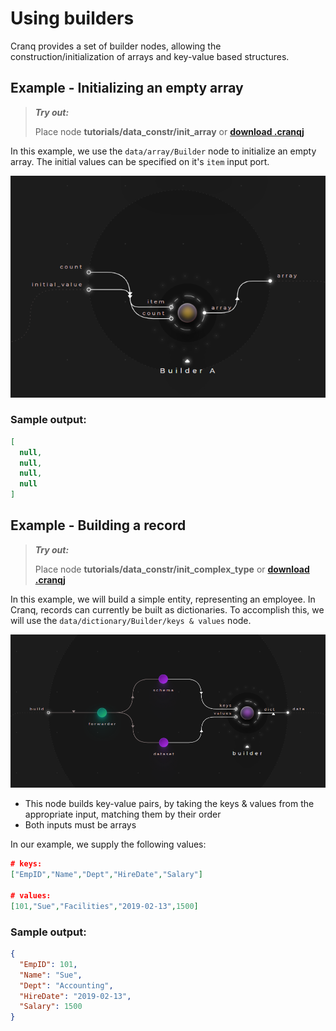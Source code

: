 # Using builders

Cranq provides a set of builder nodes, allowing the construction/initialization of arrays and key-value based structures.

## Example - Initializing an empty array

> **_Try out:_**
>
> Place node **tutorials/data_constr/init_array** or **[download .cranqj](cranqj/data_constr_init_array.cranqj)** 

In this example, we use the ```data/array/Builder``` node to initialize an empty array. The initial values can be specified on it's ```item``` input port.

![](images/2021-07-15-12-38-16.png)

### Sample output:

```json
[
  null,
  null,
  null,
  null
]
```

## Example - Building a record

> **_Try out:_**
>
> Place node **tutorials/data_constr/init_complex_type** or **[download .cranqj](cranqj/data_constr_init_complex_type.cranqj)** 

In this example, we will build a simple entity, representing an employee. 
In Cranq, records can currently be built as dictionaries.
To accomplish this, we will use the ```data/dictionary/Builder/keys & values``` node.

![](images/2021-07-15-12-47-30.png)

- This node builds key-value pairs, by taking the keys & values from the appropriate input, matching them by their order
- Both inputs must be arrays

In our example, we supply the following values:

```json
# keys:
["EmpID","Name","Dept","HireDate","Salary"]

# values:
[101,"Sue","Facilities","2019-02-13",1500]
```

### Sample output:

```json
{
  "EmpID": 101,
  "Name": "Sue",
  "Dept": "Accounting",
  "HireDate": "2019-02-13",
  "Salary": 1500
}
```
